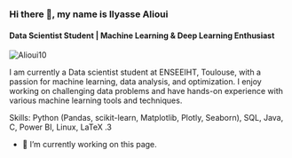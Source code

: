 ### Hi there 👋, my name is Ilyasse Alioui
#### Data Scientist Student | Machine Learning & Deep Learning Enthusiast
![Alioui10](Alioui10/portf.png)

I am currently a Data scientist student at ENSEEIHT, Toulouse, with a passion for machine learning, data analysis, and optimization. I enjoy working on challenging data problems and have hands-on experience with various machine learning tools and techniques.

Skills: Python (Pandas, scikit-learn, Matplotlib, Plotly, Seaborn), SQL, Java, C,  Power BI, Linux, LaTeX .3 

- 🔭 I’m currently working on this page. 





###
